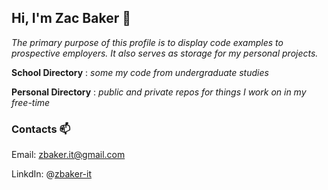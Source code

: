 ## Hi, I'm Zac Baker 👋
*The primary purpose of this profile is to display code examples to prospective employers.  It also serves as storage for my personal projects.*

**School Directory**
: *some my code from undergraduate studies* 

**Personal Directory**
: *public and private repos for things I work on in my 
free-time*

### Contacts 📫
Email: zbaker.it@gmail.com

LinkdIn: @[zbaker-it](www.linkedin.com/in/zbaker-it/)

<!---
Zac-Baker91/Zac-Baker91 is a ✨ special ✨ repository because its `README.md` (this file) appears on your GitHub profile.
You can click the Preview link to take a look at your changes.
--->

